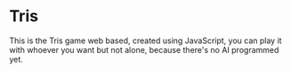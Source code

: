 # Tris
This is the Tris game web based, created using JavaScript, you can play it with whoever you want but not alone, because there's no AI programmed yet.

